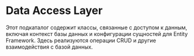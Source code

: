 # Data Access Layer

Этот подкаталог содержит классы, связанные с доступом к данным, включая контекст базы данных и конфигурации сущностей для Entity Framework. Здесь реализуются операции CRUD и другие взаимодействия с базой данных.
